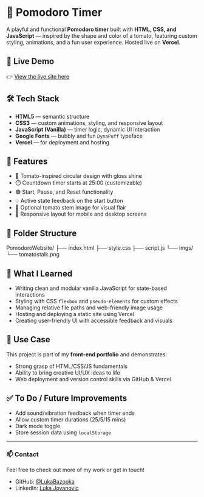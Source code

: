 # 🍅 Pomodoro Timer

A playful and functional **Pomodoro timer** built with **HTML, CSS, and JavaScript** — inspired by the shape and color of a tomato, featuring custom styling, animations, and a fun user experience. Hosted live on **Vercel**.

## 🚀 Live Demo

👉 [View the live site here](https://your-vercel-link.vercel.app)  


## 🛠️ Tech Stack

- **HTML5** — semantic structure  
- **CSS3** — custom animations, styling, and responsive layout  
- **JavaScript (Vanilla)** — timer logic, dynamic UI interaction  
- **Google Fonts** — bubbly and fun `DynaPuff` typeface  
- **Vercel** — for deployment and hosting

## 🎨 Features

- 🍅 Tomato-inspired circular design with gloss shine
- ⏱️ Countdown timer starts at 25:00 (customizable)
- 🟢 Start, Pause, and Reset functionality
- 💡 Active state feedback on the start button
- 🌿 Optional tomato stem image for visual flair
- 📱 Responsive layout for mobile and desktop screens

## 📁 Folder Structure
PomodoroWebsite/
├── index.html
├── style.css
├── script.js
└── imgs/
└── tomatostalk.png

## 📌 What I Learned

- Writing clean and modular vanilla JavaScript for state-based interactions
- Styling with CSS `flexbox` and `pseudo-elements` for custom effects
- Managing relative file paths and web-friendly image usage
- Hosting and deploying a static site using Vercel
- Creating user-friendly UI with accessible feedback and visuals

## 💼 Use Case

This project is part of my **front-end portfolio** and demonstrates:
- Strong grasp of HTML/CSS/JS fundamentals
- Ability to bring creative UI/UX ideas to life
- Web deployment and version control skills via GitHub & Vercel

## ✅ To Do / Future Improvements

- Add sound/vibration feedback when timer ends
- Allow custom timer durations (25/5/15 mins)
- Dark mode toggle
- Store session data using `localStorage`

---

### 📫 Contact

Feel free to check out more of my work or get in touch!

- GitHub: [@LukaBazooka](https://github.com/LukaBazooka)
- LinkedIn: [Luka Jovanovic](https://www.linkedin.com/in/luka-jovanovic-ottawa/)
